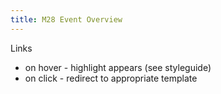 ```yaml
---
title: M28 Event Overview
---
```


Links

- on hover - highlight appears (see styleguide)
- on click - redirect to appropriate template
